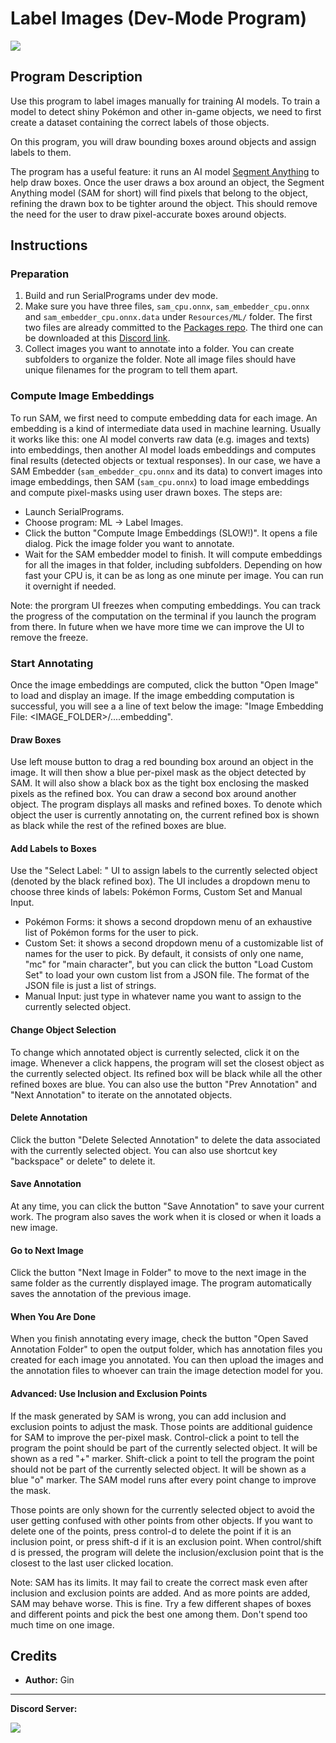 # Label Images (Dev-Mode Program)

<img src="../images/LabelImages.jpg">


## Program Description

Use this program to label images manually for training AI models. To train a model to detect shiny Pokémon and other in-game objects, we need to first create a dataset containing the correct labels of those objects.

On this program, you will draw bounding boxes around objects and assign labels to them.

The program has a useful feature: it runs an AI model [Segment Anything](https://github.com/facebookresearch/segment-anything) to help draw boxes. Once the user draws a box around an object, the Segment Anything model (SAM for short) will find pixels that belong to the object, refining the drawn box to be tighter around the object. This should remove the need for the user to draw pixel-accurate boxes around objects.


## Instructions

### Preparation

1. Build and run SerialPrograms under dev mode.
2. Make sure you have three files, `sam_cpu.onnx`, `sam_embedder_cpu.onnx` and `sam_embedder_cpu.onnx.data` under `Resources/ML/` folder. The first two files are already committed to the [Packages repo](https://github.com/PokemonAutomation/Packages). The third one can be downloaded at this [Discord link](https://discord.com/channels/695809740428673034/698357208185831564/1401731137335984380).
3. Collect images you want to annotate into a folder. You can create subfolders to organize the folder. Note all image files should have unique filenames for the program to tell them apart.

### Compute Image Embeddings

To run SAM, we first need to compute embedding data for each image. An embedding is a kind of intermediate data used in machine learning. Usually it works like this: one AI model converts raw data (e.g. images and texts) into embeddings, then another AI model loads embeddings and computes final results (detected objects or textual responses). In our case, we have a SAM Embedder (`sam_embedder_cpu.onnx` and its data) to convert images into image embeddings, then SAM (`sam_cpu.onnx`) to load image embeddings and compute pixel-masks using user drawn boxes. The steps are:

- Launch SerialPrograms.
- Choose program: ML -> Label Images.
- Click the button "Compute Image Embeddings (SLOW!)". It opens a file dialog. Pick the image folder you want to annotate.
- Wait for the SAM embedder model to finish. It will compute embeddings for all the images in that folder, including subfolders. Depending on how fast your CPU is, it can be as long as one minute per image. You can run it overnight if needed.

Note: the prorgram UI freezes when computing embeddings. You can track the progress of the computation on the terminal if you launch the program from there. In future when we have more time we can improve the UI to remove the freeze.


### Start Annotating

Once the image embeddings are computed, click the button "Open Image" to load and display an image. If the image embedding computation is successful, you will see a a line of text below the image: "Image Embedding File: \<IMAGE_FOLDER\>/....embedding".

#### Draw Boxes
Use left mouse button to drag a red bounding box around an object in the image. It will then show a blue per-pixel mask as the object detected by SAM. It will also show a black box as the tight box enclosing the masked pixels as the refined box. You can draw a second box around another object. The program displays all masks and refined boxes. To denote which object the user is currently annotating on, the current refined box is shown as black while the rest of the refined boxes are blue.


#### Add Labels to Boxes
Use the "Select Label: " UI to assign labels to the currently selected object (denoted by the black refined box). The UI includes a dropdown menu to choose three kinds of labels: Pokémon Forms, Custom Set and Manual Input.

- Pokémon Forms: it shows a second dropdown menu of an exhaustive list of Pokémon forms for the user to pick.
- Custom Set: it shows a second dropdown menu of a customizable list of names for the user to pick. By default, it consists of only one name, "mc" for "main character", but you can click the button "Load Custom Set" to load your own custom list from a JSON file. The format of the JSON file is just a list of strings.
- Manual Input: just type in whatever name you want to assign to the currently selected object.

#### Change Object Selection

To change which annotated object is currently selected, click it on the image. Whenever a click happens, the program will set the closest object as the currently selected object. Its refined box will be black while all the other refined boxes are blue.
You can also use the button "Prev Annotation" and "Next Annotation" to iterate on the annotated objects.

#### Delete Annotation

Click the button "Delete Selected Annotation" to delete the data associated with the currently selected object. You can also use shortcut key "backspace" or delete" to delete it.

#### Save Annotation

At any time, you can click the button "Save Annotation" to save your current work. The program also saves the work when it is closed or when it loads a new image.

#### Go to Next Image

Click the button "Next Image in Folder" to move to the next image in the same folder as the currently displayed image. The program automatically saves the annotation of the previous image.

#### When You Are Done

When you finish annotating every image, check the button "Open Saved Annotation Folder" to open the output folder, which has annotation files you created for each image you annotated. You can then upload the images and the annotation files to whoever can train the image detection model for you.

#### Advanced: Use Inclusion and Exclusion Points

If the mask generated by SAM is wrong, you can add inclusion and exclusion points to adjust the mask. Those points are additional guidence for SAM to improve the per-pixel mask. Control-click a point to tell the program the point should be part of the currently selected object. It will be shown as a red "+" marker. Shift-click a point to tell the program the point should not be part of the currently selected object. It will be shown as a blue "o" marker. The SAM model runs after every point change to improve the mask.

Those points are only shown for the currently selected object to avoid the user getting confused with other points from other objects. If you want to delete one of the points, press control-d to delete the point if it is an inclusion point, or press shift-d if it is an exclusion point. When control/shift d is pressed, the program will delete the inclusion/exclusion point that is the closest to the last user clicked location.

Note: SAM has its limits. It may fail to create the correct mask even after inclusion and exclusion points are added. And as more points are added, SAM may behave worse. This is fine. Try a few different shapes of boxes and different points and pick the best one among them. Don't spend too much time on one image.

## Credits

- **Author:** Gin


<hr>

**Discord Server:** 

[<img src="https://canary.discordapp.com/api/guilds/695809740428673034/widget.png?style=banner2">](https://discord.gg/cQ4gWxN)


